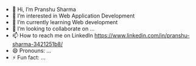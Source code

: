 - 👋 Hi, I’m Pranshu Sharma
- 👀 I’m interested in Web Application Development
- 🌱 I’m currently learning Web development
- 💞️ I’m looking to collaborate on ...
- 📫 How to reach me on LinkedIn https://www.linkedin.com/in/pranshu-sharma-3421251b8/
- 😄 Pronouns: ...
- ⚡ Fun fact: ...

<!---
sharmapranshu1706/sharmapranshu1706 is a ✨ special ✨ repository because its `README.md` (this file) appears on your GitHub profile.
You can click the Preview link to take a look at your changes.
--->
